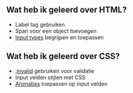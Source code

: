 ## Wat heb ik geleerd over HTML?
- Label tag gebruiken
- Span voor een object toevoegen
- [Input types](https://developer.mozilla.org/en-US/docs/Web/HTML/Element/input) begrijpen en toepassen

## Wat heb ik geleerd over CSS?
- [:invalid](https://developer.mozilla.org/en-US/docs/Web/CSS/:invalid) gebruiken voor validatie
- Input velden stijlen met CSS
- [Animaties](https://developer.mozilla.org/en-US/docs/Web/CSS/:invalid) toepassen op input velden

